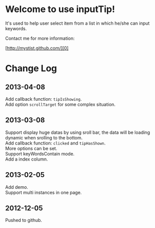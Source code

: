# Welcome to use inputTip!  

It's used to help user select item from a list in which he/she can input keywords.  

Contact me for more information:  

[http://mystist.github.com/][0]  

[0]: http://mystist.github.com/


# Change Log

## 2013-04-08
Add callback function: `tipIsShowing`.  
Add option `scrollTarget` for some complex situation.

## 2013-03-08  
Support display huge datas by using sroll bar, the data will be loading dynamic when srolling to the bottom.  
Add callback function: `clicked` and `tipHasShown`.  
More options can be set.  
Support keyWordsContain mode.  
Add a index column.  

## 2013-02-05  
Add demo.  
Support multi instances in one page.

## 2012-12-05  
Pushed to github.








